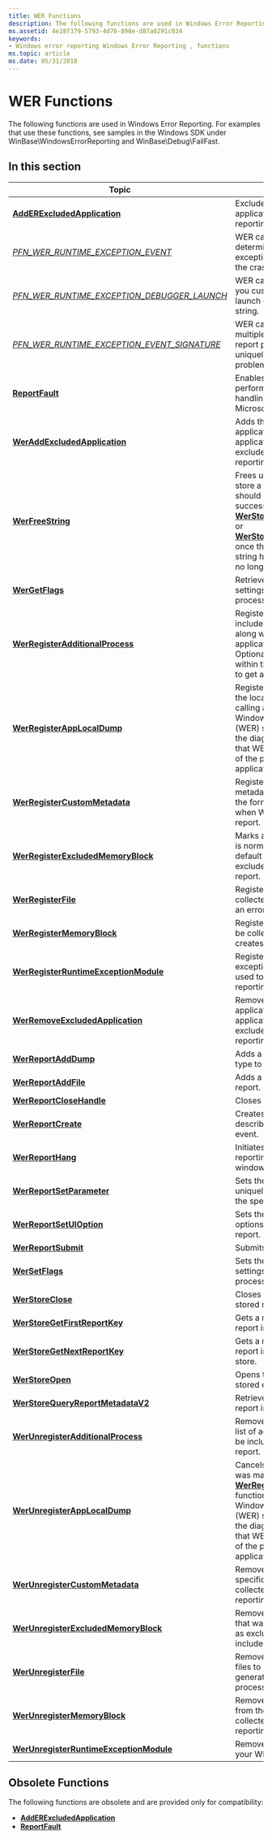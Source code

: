 ```yaml
---
title: WER Functions
description: The following functions are used in Windows Error Reporting.
ms.assetid: 4e28f379-5793-4d76-898e-d87a0291c034
keywords:
- Windows error reporting Windows Error Reporting , functions
ms.topic: article
ms.date: 05/31/2018
---
```


# WER Functions

The following functions are used in Windows Error Reporting. For examples that use these functions, see samples in the Windows SDK under WinBase\\WindowsErrorReporting and WinBase\\Debug\\FailFast.

## In this section



| Topic                                                                                                               | Description                                                                                                                                                                                                                                                                                                                        |
|---------------------------------------------------------------------------------------------------------------------|------------------------------------------------------------------------------------------------------------------------------------------------------------------------------------------------------------------------------------------------------------------------------------------------------------------------------------|
| [**AddERExcludedApplication**](/windows/desktop/api/ErrorRep/nf-errorrep-adderexcludedapplicationa)<br/>                                             | Excludes the specified application from error reporting.<br/>                                                                                                                                                                                                                                                                |
| [*PFN\_WER\_RUNTIME\_EXCEPTION\_EVENT*](/windows/desktop/api/Werapi/nc-werapi-pfn_wer_runtime_exception_event)<br/>                          | WER calls this function to determine whether the exception handler is claiming the crash.<br/>                                                                                                                                                                                                                               |
| [*PFN\_WER\_RUNTIME\_EXCEPTION\_DEBUGGER\_LAUNCH*](/windows/desktop/api/Werapi/nc-werapi-pfn_wer_runtime_exception_debugger_launch)<br/> | WER calls this function to let you customize the debugger launch options and launch string.<br/>                                                                                                                                                                                                                             |
| [*PFN\_WER\_RUNTIME\_EXCEPTION\_EVENT\_SIGNATURE*](/windows/desktop/api/Werapi/nc-werapi-pfn_wer_runtime_exception_event_signature)<br/>      | WER can call this function multiple times to get the report parameters that uniquely describe the problem.<br/>                                                                                                                                                                                                              |
| [**ReportFault**](/windows/desktop/api/ErrorRep/nf-errorrep-reportfault)<br/>                                                                       | Enables an application that performs its own exception handling to report faults to Microsoft.<br/>                                                                                                                                                                                                                          |
| [**WerAddExcludedApplication**](/windows/desktop/api/Werapi/nf-werapi-weraddexcludedapplication)<br/>                                           | Adds the specified application to the list of applications that are to be excluded from error reporting.<br/>                                                                                                                                                                                                                |
| [**WerFreeString**](/windows/desktop/api/Werapi/nf-werapi-werfreestring)<br/>                                                                   | Frees up the memory used to store a report key string. This should be called after each successive call to [**WerStoreGetFirstReportKey**](/windows/desktop/api/Werapi/nf-werapi-werstoregetfirstreportkey) or [**WerStoreGetNextReportKey**](/windows/desktop/api/Werapi/nf-werapi-werstoregetnextreportkey), once the particular report key string has been used and is no longer needed.<br/> |
| [**WerGetFlags**](/windows/desktop/api/Werapi/nf-werapi-wergetflags)<br/>                                                                       | Retrieves the fault reporting settings for the specified process.<br/>                                                                                                                                                                                                                                                       |
| [**WerRegisterAdditionalProcess**](/windows/desktop/api/Werapi/nf-werapi-werregisteradditionalprocess)<br/>                                     | Registers a process to be included in the error report along with the main application process. Optionally specifies a thread within that registered process to get additional data from.<br/>                                                                                                                               |
| [**WerRegisterAppLocalDump**](/windows/desktop/api/Werapi/nf-werapi-werregisterapplocaldump)<br/>                                               | Registers a path relative to the local app store for the calling application where Windows Error Reporting (WER) should save a copy of the diagnostic memory dump that WER collects when one of the processes for the application stops responding.<br/>                                                                     |
| [**WerRegisterCustomMetadata**](/windows/desktop/api/Werapi/nf-werapi-werregistercustommetadata)<br/>                                           | Registers app-specific metadata to be collected (in the form of key/value strings) when WER creates an error report.<br/>                                                                                                                                                                                                    |
| [**WerRegisterExcludedMemoryBlock**](/windows/desktop/api/Werapi/nf-werapi-werregisterexcludedmemoryblock)<br/>                                 | Marks a memory block (that is normally included by default in error reports) to be excluded from the error report.<br/>                                                                                                                                                                                                      |
| [**WerRegisterFile**](/windows/desktop/api/Werapi/nf-werapi-werregisterfile)<br/>                                                               | Registers a file to be collected when WER creates an error report.<br/>                                                                                                                                                                                                                                                      |
| [**WerRegisterMemoryBlock**](/windows/desktop/api/Werapi/nf-werapi-werregistermemoryblock)<br/>                                                 | Registers a memory block to be collected when WER creates an error report.<br/>                                                                                                                                                                                                                                              |
| [**WerRegisterRuntimeExceptionModule**](/windows/desktop/api/Werapi/nf-werapi-werregisterruntimeexceptionmodule)<br/>                           | Registers a custom runtime exception handler that is used to provide custom error reporting for crashes.<br/>                                                                                                                                                                                                                |
| [**WerRemoveExcludedApplication**](/windows/desktop/api/Werapi/nf-werapi-werremoveexcludedapplication)<br/>                                     | Removes the specified application from the list of applications that are to be excluded from error reporting.<br/>                                                                                                                                                                                                           |
| [**WerReportAddDump**](/windows/desktop/api/Werapi/nf-werapi-werreportadddump)<br/>                                                             | Adds a dump of the specified type to the specified report.<br/>                                                                                                                                                                                                                                                              |
| [**WerReportAddFile**](/windows/desktop/api/Werapi/nf-werapi-werreportaddfile)<br/>                                                             | Adds a file to the specified report.<br/>                                                                                                                                                                                                                                                                                    |
| [**WerReportCloseHandle**](/windows/desktop/api/Werapi/nf-werapi-werreportclosehandle)<br/>                                                     | Closes the specified report.<br/>                                                                                                                                                                                                                                                                                            |
| [**WerReportCreate**](/windows/desktop/api/Werapi/nf-werapi-werreportcreate)<br/>                                                               | Creates a problem report that describes an application event.<br/>                                                                                                                                                                                                                                                           |
| [**WerReportHang**](/windows/desktop/api/ErrorRep/nf-errorrep-werreporthang)<br/>                                                                   | Initiates "no response" reporting on the specified window.<br/>                                                                                                                                                                                                                                                              |
| [**WerReportSetParameter**](/windows/desktop/api/Werapi/nf-werapi-werreportsetparameter)<br/>                                                   | Sets the parameters that uniquely identify an event for the specified report.<br/>                                                                                                                                                                                                                                           |
| [**WerReportSetUIOption**](/windows/desktop/api/Werapi/nf-werapi-werreportsetuioption)<br/>                                                     | Sets the user interface options for the specified report.<br/>                                                                                                                                                                                                                                                               |
| [**WerReportSubmit**](/windows/desktop/api/Werapi/nf-werapi-werreportsubmit)<br/>                                                               | Submits the specified report.<br/>                                                                                                                                                                                                                                                                                           |
| [**WerSetFlags**](/windows/desktop/api/Werapi/nf-werapi-wersetflags)<br/>                                                                       | Sets the fault reporting settings for the current process.<br/>                                                                                                                                                                                                                                                              |
| [**WerStoreClose**](/windows/desktop/api/Werapi/nf-werapi-werstoreclose)<br/>                                                                   | Closes the collection of stored reports.<br/>                                                                                                                                                                                                                                                                                |
| [**WerStoreGetFirstReportKey**](/windows/desktop/api/Werapi/nf-werapi-werstoregetfirstreportkey)<br/>                                           | Gets a reference to the first report in the report store.<br/>                                                                                                                                                                                                                                                               |
| [**WerStoreGetNextReportKey**](/windows/desktop/api/Werapi/nf-werapi-werstoregetnextreportkey)<br/>                                             | Gets a reference to the next report in the error report store.<br/>                                                                                                                                                                                                                                                          |
| [**WerStoreOpen**](/windows/desktop/api/Werapi/nf-werapi-werstoreopen)<br/>                                                                     | Opens the collection of stored error reports.<br/>                                                                                                                                                                                                                                                                           |
| [**WerStoreQueryReportMetadataV2**](/windows/desktop/api/Werapi/nf-werapi-werstorequeryreportmetadatav2)<br/>                                   | Retrieves metadata about a report in the store.<br/>                                                                                                                                                                                                                                                                         |
| [**WerUnregisterAdditionalProcess**](/windows/desktop/api/Werapi/nf-werapi-werunregisteradditionalprocess)<br/>                                 | Removes a process from the list of additional processes to be included in the error report.<br/>                                                                                                                                                                                                                             |
| [**WerUnregisterAppLocalDump**](/windows/desktop/api/Werapi/nf-werapi-werunregisterapplocaldump)<br/>                                           | Cancels the registration that was made by calling the [**WerRegisterAppLocalDump**](/windows/desktop/api/Werapi/nf-werapi-werregisterapplocaldump) function to specify that Windows Error Reporting (WER) should save a copy of the diagnostic memory dump that WER collects when one of the processes for the application stops responding.<br/>              |
| [**WerUnregisterCustomMetadata**](/windows/desktop/api/Werapi/nf-werapi-werunregistercustommetadata)<br/>                                       | Removes an item of app-specific metadata being collected during error reporting for the application.<br/>                                                                                                                                                                                                                    |
| [**WerUnregisterExcludedMemoryBlock**](/windows/desktop/api/Werapi/nf-werapi-werunregisterexcludedmemoryblock)<br/>                             | Removes a memory block that was previously marked as excluded (it will again be included in error reports).<br/>                                                                                                                                                                                                             |
| [**WerUnregisterFile**](/windows/desktop/api/Werapi/nf-werapi-werunregisterfile)<br/>                                                           | Removes a file from the list of files to be added to reports generated for the current process.<br/>                                                                                                                                                                                                                         |
| [**WerUnregisterMemoryBlock**](/windows/desktop/api/Werapi/nf-werapi-werunregistermemoryblock)<br/>                                             | Removes a memory block from the list of data to be collected during error reporting for the application.<br/>                                                                                                                                                                                                                |
| [**WerUnregisterRuntimeExceptionModule**](/windows/desktop/api/Werapi/nf-werapi-werunregisterruntimeexceptionmodule)<br/>                       | Removes the registration of your WER exception handler.<br/>                                                                                                                                                                                                                                                                 |



 

## Obsolete Functions

The following functions are obsolete and are provided only for compatibility:

-   [**AddERExcludedApplication**](/windows/desktop/api/ErrorRep/nf-errorrep-adderexcludedapplicationa)
-   [**ReportFault**](/windows/desktop/api/ErrorRep/nf-errorrep-reportfault)

 

 





